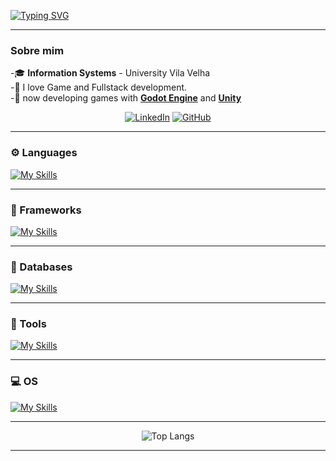 
[![Typing SVG](https://readme-typing-svg.herokuapp.com?font=Fira+Code&weight=700&duration=2500&pause=1000&color=EEEEEE&width=435&lines=Ol%C3%A1%2C+Eu+sou+o+Jo%C3%A3o;Hello%2C+I'm+Jo%C3%A3o)](https://git.io/typing-svg)

---

###  Sobre mim

-🎓  **Information Systems** - University Vila Velha  
-🚀 I love Game and Fullstack development.  
-🌱 now developing games with **[Godot Engine](https://godotengine.org/)** and **[Unity](https://unity.com/pt)**  

<div align="center">

[![LinkedIn](https://img.shields.io/badge/LinkedIn-0077B5?style=for-the-badge&logo=linkedin&logoColor=white)](https://www.linkedin.com/in/JuaaoA/)
[![GitHub](https://img.shields.io/badge/GitHub-100000?style=for-the-badge&logo=github&logoColor=white)](https://github.com/JuaaoA)

</div>

---

### ⚙️ Languages
[![My Skills](https://skillicons.dev/icons?i=python,js,ts,cs,rust,java,c&theme=dark)](https://skillicons.dev)


---
### 🚀 Frameworks
[![My Skills](https://skillicons.dev/icons?i=dotnet,angular,express,electron&theme=dark)](https://skillicons.dev)

---

### 🚀 Databases
[![My Skills](https://skillicons.dev/icons?i=mysql,mongo&theme=dark)](https://skillicons.dev)

---
### 🔧 Tools
[![My Skills](https://skillicons.dev/icons?i=godot,unity,git,github,vscode,figma,arduino&theme=dark)](https://skillicons.dev)

---

### 💻 OS
[![My Skills](https://skillicons.dev/icons?i=windows,ubuntu&theme=dark)](https://skillicons.dev)

---
<p align="center">
 <img src="https://github-readme-stats.vercel.app/api/top-langs/?username=JuaaoA&layout=compact&theme=tokyonight" alt="Top Langs"/>
</p>

---
